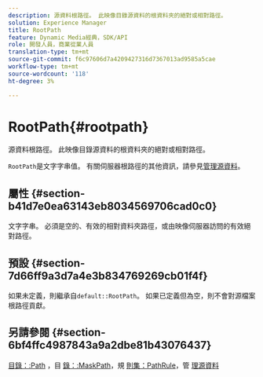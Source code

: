 ```yaml
---
description: 源資料根路徑。 此映像目錄源資料的根資料夾的絕對或相對路徑。
solution: Experience Manager
title: RootPath
feature: Dynamic Media經典，SDK/API
role: 開發人員，商業從業人員
translation-type: tm+mt
source-git-commit: f6c97606d7a4209427316d7367013ad9585a5cae
workflow-type: tm+mt
source-wordcount: '118'
ht-degree: 3%

---
```



# RootPath{#rootpath}

源資料根路徑。 此映像目錄源資料的根資料夾的絕對或相對路徑。

`RootPath`是文字字串值。 有關伺服器根路徑的其他資訊，請參見[管理源資料](../../../../../is-api/image-serving-api-ref/c-configuration-and-administration/c-managing-content/r-source-data.md#reference-4eebd51b2db2401c90be771d3382329e)。

## 屬性 {#section-b41d7e0ea63143eb8034569706cad0c0}

文字字串。 必須是空的、有效的相對資料夾路徑，或由映像伺服器訪問的有效絕對路徑。

## 預設 {#section-7d66ff9a3d7a4e3b834769269cb01f4f}

如果未定義，則繼承自`default::RootPath`。 如果已定義但為空，則不會對源檔案根路徑貢獻。

## 另請參閱 {#section-6bf4ffc4987843a9a2dbe81b43076437}

[目錄：:Path](/help/aem-is-ir-api/is-api/image-catalog/image-serving-api-ref/c-image-catalog-reference/c-image-svg-data-reference/c-image-data-reference/r-path-cat.md) ，目 [錄：:MaskPath](/help/aem-is-ir-api/is-api/image-catalog/image-serving-api-ref/c-image-catalog-reference/c-image-svg-data-reference/c-image-data-reference/r-maskpath-cat.md)，規  [則集：PathRule](../../../../../is-api/image-catalog/image-serving-api-ref/c-image-catalog-reference/c-rule-set-reference/c-rule-set-reference.md#concept-3e5058cf3507470b82cac638df23ea8e)，管 [理源資料](../../../../../is-api/image-serving-api-ref/c-configuration-and-administration/c-managing-content/r-source-data.md#reference-4eebd51b2db2401c90be771d3382329e)
